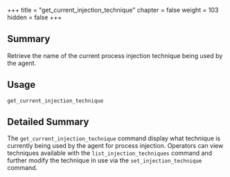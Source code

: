 +++
title = "get_current_injection_technique"
chapter = false
weight = 103
hidden = false
+++

## Summary
Retrieve the name of the current process injection technique being used by the agent.

## Usage
```
get_current_injection_technique
```

## Detailed Summary
The `get_current_injection_technique` command display what technique is currently being used by the agent for process injection. Operators can view techniques available with the `list_injection_techniques` command and further modify the technique in use via the `set_injection_technique` command.
